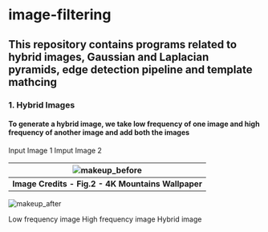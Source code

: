 # image-filtering
## This repository contains programs related to hybrid images, Gaussian and Laplacian pyramids, edge detection pipeline and template mathcing

### 1. Hybrid Images
#### To generate a hybrid image, we take low frequency of one image and high frequency of another image and add both the images 
Input Image 1                                  Imput Image 2

| ![makeup_before](https://user-images.githubusercontent.com/61328094/193397429-6223bca1-7e98-4754-8612-e726aa088694.jpg) |
|:--:|
| <b>Image Credits - Fig.2 - 4K Mountains Wallpaper</b>|



![makeup_after](https://user-images.githubusercontent.com/61328094/193397437-a728eb55-f5b9-431d-8847-aff47e4e4e48.jpg)

Low frequency image 
High frequency image 
Hybrid image 
